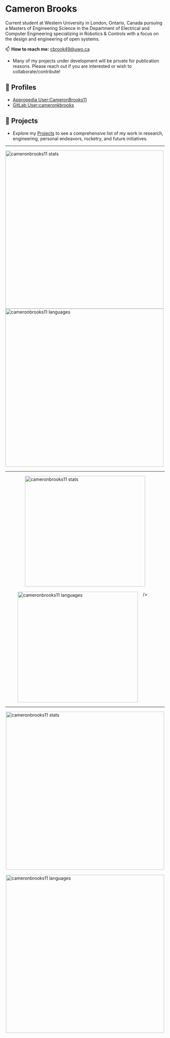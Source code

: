 # Cameron Brooks

Current student at Western University in London, Ontario, Canada pursuing a Masters of Engineering Science in the Department of Electrical and Computer Engineering specializing in Robotics & Controls with a focus on the design and engineering of open systems.

📫 **How to reach me:** <cbrook49@uwo.ca>

- Many of my projects under development will be private for publication reasons. Please reach out if you are interested or wish to collaborate/contribute!

## 👤 Profiles

- [Appropedia User:CameronBrooks11](https://www.appropedia.org/User:CameronBrooks11)
- [GitLab User:cameronkbrooks](https://gitlab.com/cameronkbrooks)

## 📂 Projects

- Explore my [Projects](./PROJECTS.md) to see a comprehensive list of my work in research, engineering, personal endeavors, rocketry, and future initiatives.

---

<img
    src="https://github-readme-stats.vercel.app/api?username=cameronbrooks11&show_icons=true&theme=prussian"
    width="500"
    alt="cameronbrooks11 stats"  
  />
<img
    src="https://github-readme-stats.vercel.app/api/top-langs/?username=platima&theme=prussian&langs_count=6&card_width=760"
    width="500"
    alt="cameronbrooks11 languages"  
  />

---

<div style="display:flex; justify-content:center; gap:1rem; flex-wrap:wrap;">
  <img
    src="https://github-readme-stats.vercel.app/api?username=cameronbrooks11&show_icons=true&theme=prussian"
    width="380"
    height="350"
    alt="cameronbrooks11 stats"  
  />
  <img
    src="https://github-readme-stats.vercel.app/api/top-langs/?username=platima&theme=prussian&langs_count=6&card_width=380"
    width="380"
    height="350"
    alt="cameronbrooks11 languages"

/>

</div>

---

<div style="display:flex; justify-content:center; gap:1rem; flex-wrap:wrap;">
  <img
    src="https://github-readme-stats.vercel.app/api?username=cameronbrooks11&show_icons=true&theme=prussian"
    width="500"
    alt="cameronbrooks11 stats"  
  />
  <img
    src="https://github-readme-stats.vercel.app/api/top-langs/?username=platima&theme=prussian&langs_count=6&card_width=760"
    width="500"
    alt="cameronbrooks11 languages"  
  />
</div>
